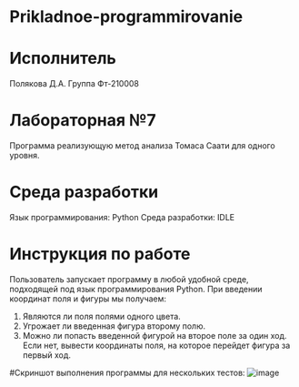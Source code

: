 # Prikladnoe-programmirovanie
# Исполнитель
Полякова Д.А.
Группа Фт-210008

# Лабораторная №7
Программа реализующую метод анализа Томаса Саати для одного уровня.

# Среда разработки 
Язык программирования: Python
Среда разработки: IDLE

# Инструкция по работе
Пользователь запускает программу в любой удобной среде, подходящей под язык программирования Python. При введении координат поля и фигуры мы получаем:
1) Являются ли поля полями одного цвета.
2) Угрожает ли введенная фигура второму полю.
3) Можно ли попасть введенной фигурой на второе поле за один ход. Если нет, вывести координаты поля, на которое перейдет фигура за первый ход.

#Скриншот выполнения программы для нескольких тестов:
![image](https://user-images.githubusercontent.com/113821762/211328344-59cd88f2-8602-4e50-98a5-93232de2fb16.png)
